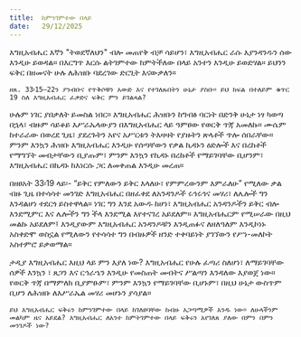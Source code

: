 ```yaml
---
title:  ከምንገምተው በላይ
date:   29/12/2025
---
```


እግዚአብሔር እኛን "ትወደኛለህን" ብሎ መጠየቅ ብቻ ሳይሆን፣ እግዚአብሔር ራሱ እያንዳንዱን ሰው እንዲሁ ይወዳል። በእርግጥ እርሱ ልትገምተው ከምትችለው በላይ አንተን እንዲሁ ይወድሃል። ይህንን ፍቅር በዘመናት ሁሉ ለሕዝቡ ባደረገው ድርጊት እናውቃለን።

`ዘጸ. 33፡15–22ን ያንብቡና የጥቅሶቹን አውድ እና የተገለጹበትን ሁኔታ ያስቡ። ይህ ክፍል በተለይም ቁጥር 19 ስለ እግዚአብሔር ፈቃድና ፍቅር ምን ይገልጻል?`

ሁሉም ነገር ያበቃለት ይመስል ነበር። እግዚአብሔር ሕዝቡን ከግብፅ ባርነት በድንቅ ሁኔታ ነፃ ካወጣ በኋላ፣ ብዙም ሳይቆይ እሥራኤላውያን በእግዚአብሔር ላይ ዓምፀው የወርቅ ጥጃ አመለኩ። ሙሴም ከተራራው በወረደ ጊዜ፣ ያደረጉትን አየና አሥርቱን ትእዛዛት የያዙትን ጽላቶች ጥሎ ሰበራቸው። ምንም እንኳን ሕዝቡ እግዚአብሔር እንዲሁ የሰጣቸውን የቃል ኪዳኑን ዕድሎች እና በረከቶች የማግኘት መብታቸውን ቢያጡም፣ ምንም እንኳን የኪዳኑ በረከቶች የማይገባቸው ቢሆንም፣ እግዚአብሔር በኪዳኑ ከእነርሱ ጋር ለመቀጠል እንዲሁ መረጠ።

በዘፀአት 33፡19 ላይ፡- “ይቅር የምለውን ይቅር እላለሁ፣ የምምረውንም እምራለሁ” የሚለው ቃል ብዙ ጊዜ በተሳሳተ መንገድ እግዚአብሔር በዘፈቀደ ለአንዳንዶች ሩኅሩኅና መሃሪ፣ ለሌሎች ግን እንዳልሆነ ተደርጎ ይስተዋላል። ነገር ግን እንደ አውዱ ከሆነ፣ እግዚአብሔር አንዳንዶችን ይቅር ብሎ እንደሚምር እና ሌሎችን ግን ችላ እንደሚል እየተናገረ አይደለም። እግዚአብሔርም የሚሠራው በዚህ መልኩ አይደለም፤ እንዲያውም እግዚአብሔር አንዳንዶቹን እንዲጠፉና ለዘለዓለም እንዲኮነኑ አስቀድሞ ወስኗል የሚለውን የተሳሳተ ግን በብዙዎች ዘንድ ተቀባይነት ያገኘውን የሥነ-መለኮት አስተምሮ ይቃወማል። 

ታዲያ እግዚአብሔር እዚህ ላይ ምን እያለ ነው? እግዚአብሔር የሁሉ ፈጣሪ ስለሆነ፣ ለማይገባቸው ሰዎች እንኳን ፣ ጸጋን እና ርኅራኄን እንዲሁ የመስጠት መብትና ሥልጣን እንዳለው እያወጀ ነው። የወርቅ ጥጃ በማምለክ ቢያምፁም፣ ምንም እንኳን የማይገባቸው ቢሆኑም፣ በዚህ ሁኔታ ውስጥም ቢሆን ለሕዝቡ ለእሥራኤል መሃሪ መሆኑን ያሳያል።

`ይህ እግዚአብሔር ፍቅሩን ከምንገምተው በላይ ከገለፀባቸው ከብዙ አጋጣሚዎች አንዱ ነው። ለሁላችንም መልካም ዜና አይደል? እግዚአብሔር ለአንተ ከምትገምተው በላይ ፍቅሩን አየገለጸ ያለው በምን በምን መንገዶች ነው?`